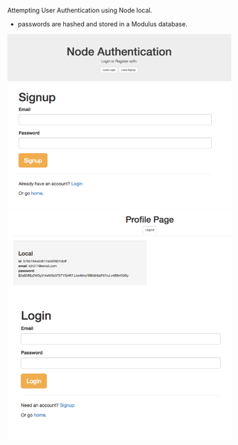 Attempting User Authentication using Node local.
- passwords are hashed and stored in a Modulus database.

![site](index.png)
![signin](signup.png)
![profile](profile.png)
![login](login.png)
